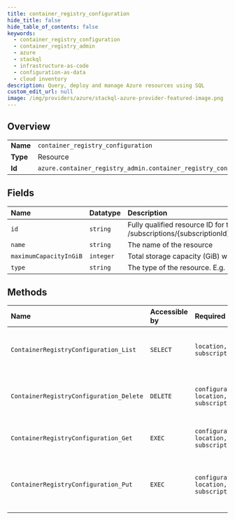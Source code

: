 ```yaml
---
title: container_registry_configuration
hide_title: false
hide_table_of_contents: false
keywords:
  - container_registry_configuration
  - container_registry_admin
  - azure    
  - stackql
  - infrastructure-as-code
  - configuration-as-data
  - cloud inventory
description: Query, deploy and manage Azure resources using SQL
custom_edit_url: null
image: /img/providers/azure/stackql-azure-provider-featured-image.png
---
```

  
    

## Overview
<table><tbody>
<tr><td><b>Name</b></td><td><code>container_registry_configuration</code></td></tr>
<tr><td><b>Type</b></td><td>Resource</td></tr>
<tr><td><b>Id</b></td><td><code>azure.container_registry_admin.container_registry_configuration</code></td></tr>
</tbody></table>

## Fields
| Name | Datatype | Description |
|:-----|:---------|:------------|
| `id` | `string` | Fully qualified resource ID for the resource. Ex - /subscriptions/{subscriptionId}/resourceGroups/{resourceGroupName}/providers/{resourceProviderNamespace}/{resourceType}/{resourceName} |
| `name` | `string` | The name of the resource |
| `maximumCapacityInGiB` | `integer` | Total storage capacity (GiB) which can used by the registry. |
| `type` | `string` | The type of the resource. E.g. "Microsoft.Compute/virtualMachines" or "Microsoft.Storage/storageAccounts" |
## Methods
| Name | Accessible by | Required Params | Description |
|:-----|:--------------|:----------------|:------------|
| `ContainerRegistryConfiguration_List` | `SELECT` | `location, subscriptionId` | Returns a list of configuration at the given location. |
| `ContainerRegistryConfiguration_Delete` | `DELETE` | `configurationName, location, subscriptionId` | Delete an existing container registry configuration |
| `ContainerRegistryConfiguration_Get` | `EXEC` | `configurationName, location, subscriptionId` | Returns the specified configuration details. |
| `ContainerRegistryConfiguration_Put` | `EXEC` | `configurationName, location, subscriptionId` | Configure container registry overall configuration properties. |
